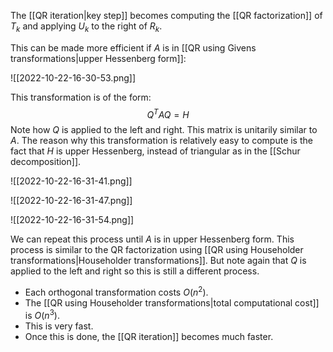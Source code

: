 The [[QR iteration|key step]] becomes computing the [[QR factorization]] of $T_k$ and applying $U_k$ to the right of $R_k$.

This can be made more efficient if $A$ is in [[QR using Givens transformations|upper Hessenberg form]]:

![[2022-10-22-16-30-53.png]]

This transformation is of the form:
$$
Q^T A Q = H
$$
Note how $Q$ is applied to the left and right. This matrix is unitarily similar to $A$. The reason why this transformation is relatively easy to compute is the fact that $H$ is upper Hessenberg, instead of triangular as in the [[Schur decomposition]].

![[2022-10-22-16-31-41.png]]

![[2022-10-22-16-31-47.png]]

![[2022-10-22-16-31-54.png]]

We can repeat this process until $A$ is in upper Hessenberg form. This process is similar to the QR factorization using [[QR using Householder transformations|Householder transformations]]. But note again that $Q$ is applied to the left and right so this is still a different process.

- Each orthogonal transformation costs $O(n^2).$ 
- The [[QR using Householder transformations|total computational cost]] is $O(n^3)$. 
- This is very fast.
- Once this is done, the [[QR iteration]] becomes much faster.